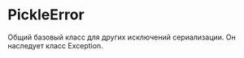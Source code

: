 # PickleError

Общий базовый класс для других исключений сериализации. Он наследует класс Exception.

